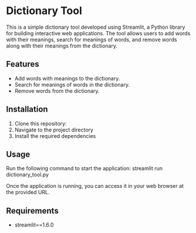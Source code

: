 # Dictionary Tool

This is a simple dictionary tool developed using Streamlit, a Python library for building interactive web applications. The tool allows users to add words with their meanings, search for meanings of words, and remove words along with their meanings from the dictionary.

## Features
- Add words with meanings to the dictionary.
- Search for meanings of words in the dictionary.
- Remove words from the dictionary.

## Installation
1. Clone this repository:
2. Navigate to the project directory
3. Install the required dependencies 

## Usage
Run the following command to start the application:
streamlit run dictionary_tool.py

Once the application is running, you can access it in your web browser at the provided URL.



## Requirements
- streamlit==1.6.0



